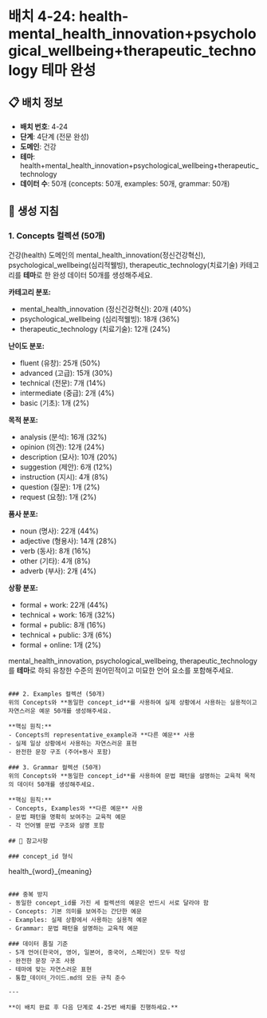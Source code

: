 # 배치 4-24: health-mental_health_innovation+psychological_wellbeing+therapeutic_technology 테마 완성

## 📋 배치 정보
- **배치 번호**: 4-24
- **단계**: 4단계 (전문 완성)
- **도메인**: 건강
- **테마**: health+mental_health_innovation+psychological_wellbeing+therapeutic_technology
- **데이터 수**: 50개 (concepts: 50개, examples: 50개, grammar: 50개)

## 🎯 생성 지침

### 1. Concepts 컬렉션 (50개)
건강(health) 도메인의 mental_health_innovation(정신건강혁신), psychological_wellbeing(심리적웰빙), therapeutic_technology(치료기술) 카테고리를 **테마**로 한 완성 데이터 50개를 생성해주세요.

**카테고리 분포:**
- mental_health_innovation (정신건강혁신): 20개 (40%)
- psychological_wellbeing (심리적웰빙): 18개 (36%)
- therapeutic_technology (치료기술): 12개 (24%)

**난이도 분포:**
- fluent (유창): 25개 (50%)
- advanced (고급): 15개 (30%)
- technical (전문): 7개 (14%)
- intermediate (중급): 2개 (4%)
- basic (기초): 1개 (2%)

**목적 분포:**
- analysis (분석): 16개 (32%)
- opinion (의견): 12개 (24%)
- description (묘사): 10개 (20%)
- suggestion (제안): 6개 (12%)
- instruction (지시): 4개 (8%)
- question (질문): 1개 (2%)
- request (요청): 1개 (2%)

**품사 분포:**
- noun (명사): 22개 (44%)
- adjective (형용사): 14개 (28%)
- verb (동사): 8개 (16%)
- other (기타): 4개 (8%)
- adverb (부사): 2개 (4%)

**상황 분포:**
- formal + work: 22개 (44%)
- technical + work: 16개 (32%)
- formal + public: 8개 (16%)
- technical + public: 3개 (6%)
- formal + online: 1개 (2%)

mental_health_innovation, psychological_wellbeing, therapeutic_technology를 **테마**로 하되 유창한 수준의 원어민적이고 미묘한 언어 요소를 포함해주세요.

```

### 2. Examples 컬렉션 (50개)
위의 Concepts와 **동일한 concept_id**를 사용하여 실제 상황에서 사용하는 실용적이고 자연스러운 예문 50개를 생성해주세요.

**핵심 원칙:**
- Concepts의 representative_example과 **다른 예문** 사용
- 실제 일상 상황에서 사용하는 자연스러운 표현
- 완전한 문장 구조 (주어+동사 포함)

### 3. Grammar 컬렉션 (50개)
위의 Concepts와 **동일한 concept_id**를 사용하여 문법 패턴을 설명하는 교육적 목적의 데이터 50개를 생성해주세요.

**핵심 원칙:**
- Concepts, Examples와 **다른 예문** 사용
- 문법 패턴을 명확히 보여주는 교육적 예문
- 각 언어별 문법 구조와 설명 포함

## 📝 참고사항

### concept_id 형식
```
health_{word}_{meaning}
```

### 중복 방지
- 동일한 concept_id를 가진 세 컬렉션의 예문은 반드시 서로 달라야 함
- Concepts: 기본 의미를 보여주는 간단한 예문
- Examples: 실제 상황에서 사용하는 실용적 예문  
- Grammar: 문법 패턴을 설명하는 교육적 예문

### 데이터 품질 기준
- 5개 언어(한국어, 영어, 일본어, 중국어, 스페인어) 모두 작성
- 완전한 문장 구조 사용
- 테마에 맞는 자연스러운 표현
- 통합_데이터_가이드.md의 모든 규칙 준수

---

**이 배치 완료 후 다음 단계로 4-25번 배치를 진행하세요.**